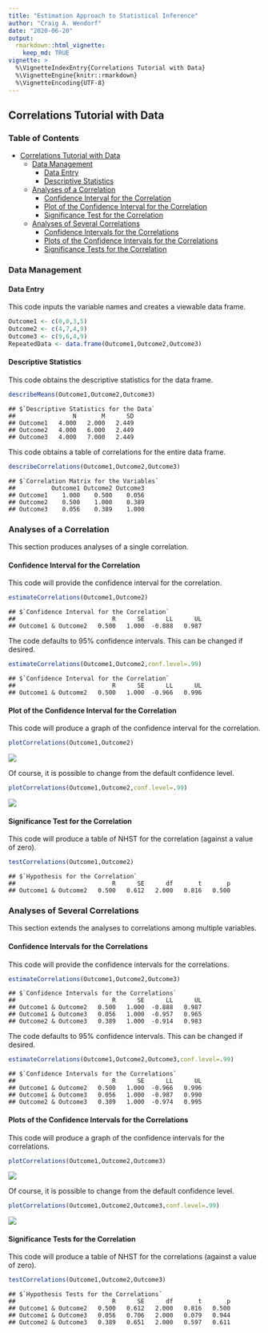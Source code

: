 ```yaml
---
title: "Estimation Approach to Statistical Inference"
author: "Craig A. Wendorf"
date: "2020-06-20"
output: 
  rmarkdown::html_vignette:
    keep_md: TRUE
vignette: >
  %\VignetteIndexEntry{Correlations Tutorial with Data}
  %\VignetteEngine{knitr::rmarkdown}
  %\VignetteEncoding{UTF-8}
---
```








## Correlations Tutorial with Data

### Table of Contents

- [Correlations Tutorial with Data](#correlations-tutorial-with-data)
    - [Data Management](#data-management)
        - [Data Entry](#data-entry)
        - [Descriptive Statistics](#descriptive-statistics)
    - [Analyses of a Correlation](#analyses-of-a-correlation)
        - [Confidence Interval for the Correlation](#confidence-interval-for-the-correlation)
        - [Plot of the Confidence Interval for the Correlation](#plot-of-the-confidence-interval-for-the-correlation)
        - [Significance Test for the Correlation](#significance-test-for-the-correlation)
    - [Analyses of Several Correlations](#analyses-of-several-correlations)
        - [Confidence Intervals for the Correlations](#confidence-intervals-for-the-correlations)
        - [Plots of the Confidence Intervals for the Correlations](#plots-of-the-confidence-intervals-for-the-correlations)
        - [Significance Tests for the Correlation](#significance-tests-for-the-correlation)

### Data Management

#### Data Entry

This code inputs the variable names and creates a viewable data frame.

```r
Outcome1 <- c(0,0,3,5)
Outcome2 <- c(4,7,4,9)
Outcome3 <- c(9,6,4,9)
RepeatedData <- data.frame(Outcome1,Outcome2,Outcome3)
```

#### Descriptive Statistics

This code obtains the descriptive statistics for the data frame.

```r
describeMeans(Outcome1,Outcome2,Outcome3)
```

```
## $`Descriptive Statistics for the Data`
##                N       M      SD
## Outcome1   4.000   2.000   2.449
## Outcome2   4.000   6.000   2.449
## Outcome3   4.000   7.000   2.449
```

This code obtains a table of correlations for the entire data frame.

```r
describeCorrelations(Outcome1,Outcome2,Outcome3)
```

```
## $`Correlation Matrix for the Variables`
##          Outcome1 Outcome2 Outcome3
## Outcome1    1.000    0.500    0.056
## Outcome2    0.500    1.000    0.389
## Outcome3    0.056    0.389    1.000
```

### Analyses of a Correlation

This section produces analyses of a single correlation.

#### Confidence Interval for the Correlation

This code will provide the confidence interval for the correlation.

```r
estimateCorrelations(Outcome1,Outcome2)
```

```
## $`Confidence Interval for the Correlation`
##                           R      SE      LL      UL
## Outcome1 & Outcome2   0.500   1.000  -0.888   0.987
```

The code defaults to 95% confidence intervals. This can be changed if desired.

```r
estimateCorrelations(Outcome1,Outcome2,conf.level=.99)
```

```
## $`Confidence Interval for the Correlation`
##                           R      SE      LL      UL
## Outcome1 & Outcome2   0.500   1.000  -0.966   0.996
```

#### Plot of the Confidence Interval for the Correlation

This code will produce a graph of the confidence interval for the correlation.

```r
plotCorrelations(Outcome1,Outcome2)
```

![](figures/Correlation-A-1.png)<!-- -->

Of course, it is possible to change from the default confidence level.

```r
plotCorrelations(Outcome1,Outcome2,conf.level=.99)
```

![](figures/Correlation-B-1.png)<!-- -->

#### Significance Test for the Correlation

This code will produce a table of NHST for the correlation (against a value of zero).

```r
testCorrelations(Outcome1,Outcome2)
```

```
## $`Hypothesis for the Correlation`
##                           R      SE      df       t       p
## Outcome1 & Outcome2   0.500   0.612   2.000   0.816   0.500
```

### Analyses of Several Correlations

This section extends the analyses to correlations among multiple variables.

#### Confidence Intervals for the Correlations

This code will provide the confidence intervals for the correlations.

```r
estimateCorrelations(Outcome1,Outcome2,Outcome3)
```

```
## $`Confidence Intervals for the Correlations`
##                           R      SE      LL      UL
## Outcome1 & Outcome2   0.500   1.000  -0.888   0.987
## Outcome1 & Outcome3   0.056   1.000  -0.957   0.965
## Outcome2 & Outcome3   0.389   1.000  -0.914   0.983
```

The code defaults to 95% confidence intervals. This can be changed if desired.

```r
estimateCorrelations(Outcome1,Outcome2,Outcome3,conf.level=.99)
```

```
## $`Confidence Intervals for the Correlations`
##                           R      SE      LL      UL
## Outcome1 & Outcome2   0.500   1.000  -0.966   0.996
## Outcome1 & Outcome3   0.056   1.000  -0.987   0.990
## Outcome2 & Outcome3   0.389   1.000  -0.974   0.995
```

#### Plots of the Confidence Intervals for the Correlations

This code will produce a graph of the confidence intervals for the correlations.

```r
plotCorrelations(Outcome1,Outcome2,Outcome3)
```

![](figures/Correlations-A-1.png)<!-- -->

Of course, it is possible to change from the default confidence level.

```r
plotCorrelations(Outcome1,Outcome2,Outcome3,conf.level=.99)
```

![](figures/Correlations-B-1.png)<!-- -->

#### Significance Tests for the Correlation

This code will produce a table of NHST for the correlations (against a value of zero).

```r
testCorrelations(Outcome1,Outcome2,Outcome3)
```

```
## $`Hypothesis Tests for the Correlations`
##                           R      SE      df       t       p
## Outcome1 & Outcome2   0.500   0.612   2.000   0.816   0.500
## Outcome1 & Outcome3   0.056   0.706   2.000   0.079   0.944
## Outcome2 & Outcome3   0.389   0.651   2.000   0.597   0.611
```
